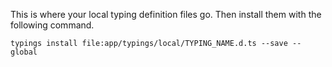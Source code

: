 This is where your local typing definition files go. Then install them with the following command.

```typings install file:app/typings/local/TYPING_NAME.d.ts --save --global```